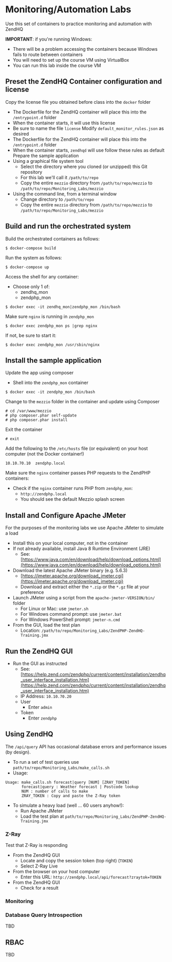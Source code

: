 # Monitoring/Automation Labs

Use this set of containers to practice monitoring and automation with ZendHQ

**IMPORTANT**: if you're running Windows:
* There will be a problem accessing the containers because Windows fails to route between containers
* You will need to set up the course VM using VirtualBox
* You can run this lab inside the course VM

## Preset the ZendHQ Container configuration and license
Copy the license file you obtained before class into the `docker` folder
* The Dockerfile for the ZendHQ container will place this into the `/entrypoint.d` folder
* When the container starts, it will use this license
* Be sure to name the file `license`
Modify `default_monitor_rules.json` as desired
* The Dockerfile for the ZendHQ container will place this into the `/entrypoint.d` folder
* When the container starts, `zendhqd` will use follow these rules as default
Prepare the sample application
* Using a graphical file system tool
  * Select the directory where you cloned (or unzipped) this Git repository
  * For this lab we'll call it `/path/to/repo`
  * Copy the entire `mezzio` directory from `/path/to/repo/mezzio` to `/path/to/repo/Monitoring_Labs/mezzio`
* Using the command line, from a terminal window
  * Change directory to `/path/to/repo`
  * Copy the entire `mezzio` directory from `/path/to/repo/mezzio` to `/path/to/repo/Monitoring_Labs/mezzio`

## Build and run the orchestrated system
Build the orchestrated containers as follows:
```
$ docker-compose build
```
Run the system as follows:
```
$ docker-compose up
```
Access the shell for any container:
* Choose only 1 of:
  * zendhq_mon
  * zendphp_mon
```
$ docker exec -it zendhq_mon|zendphp_mon /bin/bash
```
Make sure `nginx` is running in `zendphp_mon`
```
$ docker exec zendphp_mon ps |grep nginx
```
If not, be sure to start it:
```
$ docker exec zendphp_mon /usr/sbin/nginx
```

## Install the sample application
Update the app using composer
* Shell into the `zendphp_mon` container
```
$ docker exec -it zendphp_mon /bin/bash
```
Change to the `mezzio` folder in the container and update using Composer
```
# cd /var/www/mezzio
# php composer.phar self-update
# php composer.phar install
```
Exit the container
```
# exit
```
Add the following to the `/etc/hosts` file (or equivalent) on your host computer (not the Docker container!)
```
10.10.70.10  zendphp.local
```
Make sure the `nginx` container passes PHP requests to the ZendPHP containers:
* Check if the `nginx` container runs PHP from `zendphp_mon`:
  * `http://zendphp.local`
  * You should see the default Mezzio splash screen

## Install and Configure Apache JMeter
For the purposes of the monitoring labs we use Apache JMeter to simulate a load
* Install this on your local computer, not in the container
* If not already available, install Java 8 Runtime Environment (JRE)
  * See: [https://www.java.com/en/download/help/download_options.html](https://www.java.com/en/download/help/download_options.html)
* Download the latest Apache JMeter binary (e.g. 5.6.3)
  * [https://jmeter.apache.org/download_jmeter.cgi](https://jmeter.apache.org/download_jmeter.cgi)
  * Download and extract either the `*.zip` or the `*.gz` file at your preference
* Launch JMeter using a script from the `apache-jmeter-VERSION/bin/` folder
  * For Linux or Mac: use `jmeter.sh`
  * For Windows command prompt: use `jmeter.bat`
  * For Windows PowerShell prompt: `jmeter-n.cmd`
* From the GUI, load the test plan
  * Location: `/path/to/repo/Monitoring_Labs/ZendPHP-ZendHQ-Training.jmx`

## Run the ZendHQ GUI
* Run the GUI as instructed
  * See: [https://help.zend.com/zendphp/current/content/installation/zendhq_user_interface_installation.htm](https://help.zend.com/zendphp/current/content/installation/zendhq_user_interface_installation.htm)
  * IP Address: `10.10.70.20`
  * User
    * Enter `admin`
  * Token
    * Enter `zendphp`

## Using ZendHQ
The `/api/query` API has occasional database errors and performance issues (by design).
* To run a set of test queries use `path/to/repo/Monitoring_Labs/make_calls.sh`
* Usage:
```
Usage: make_calls.sh forecast|query [NUM] [ZRAY_TOKEN]
       forecast|query : Weather forecast | Postcode lookup
       NUM : number of calls to make
       ZRAY_TOKEN : Copy and paste the Z-Ray token
```
* To simulate a heavy load (well ... 60 users anyhow!):
  * Run Apache JMeter
  * Load the test plan at `path/to/repo/Monitoring_Labs/ZendPHP-ZendHQ-Training.jmx`

### Z-Ray
Test that Z-Ray is responding
* From the ZendHQ GUI
  * Locate and copy the session token (top right) (`TOKEN`)
  * Select Z-Ray Live
* From the browser on your host computer
  * Enter this URL: `http://zendphp.local/api/forecast?zraytok=TOKEN`
* From the ZendHQ GUI
  * Check for a result

### Monitoring


### Database Query Introspection
TBD

## RBAC
TBD

